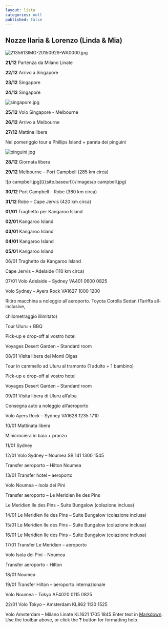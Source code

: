```yaml
---
layout: lista
categories: null
published: false
---
```


## Nozze Ilaria & Lorenzo (Linda & Mia)

![2135613IMG-20150929-WA0000.jpg]({{site.baseurl}}/images/2135613IMG-20150929-WA0000.jpg)

**21/12** Partenza da Milano Linate 

**22/12** Arrivo a Singapore 

**23/12** Singapore 

**24/12** Singapore

![singapore.jpg]({{site.baseurl}}/images/singapore.jpg)

**25/12** Volo Singapore  - Melbourne 

**26/12** Arrivo a Melbourne 

**27/12** Mattina libera 

Nel pomeriggio tour a Phillips Island + parata dei pinguini 

![pinguini.jpg]({{site.baseurl}}/images/pinguini.jpg)

**28/12** Giornata libera

**29/12** Melbourne – Port Campbell  (285 km circa)

![p campbell.jpg]({{site.baseurl}}/images/p campbell.jpg)

**30/12** Port Campbell – Robe  (380 km circa)

**31/12** Robe – Cape Jervis (420 km circa) 

**01/01** Traghetto per Kangaroo Island 

**02/01** Kangaroo Island 

**03/01** Kangaroo Island 

**04/01** Kangaroo Island 

**05/01** Kangaroo Island 



06/01 Traghetto da Kangaroo Island 

Cape Jervis – Adelaide (110 km circa)

07/01 Volo Adelaide – Sydney  VA401  0600  0825 

Volo Sydney – Ayers Rock VA1627  1000  1200

Ritiro macchina a noleggio all’aeroporto. Toyota Corolla Sedan (Tariffa all-inclusive, 

chilometraggio illimitato) 

Tour Uluru  + BBQ 

Pick-up e drop-off al vostro hotel

Voyages Desert Garden – Standard room 

08/01 Visita libera dei Monti Olgas 

Tour in cammello ad Uluru al tramonto (1 adulto + 1 bambino) 

Pick-up e drop-off al vostro hotel

Voyages Desert Garden – Standard room 

09/01 Visita libera di Uluru all’alba 

Consegna auto a noleggio all’aeroporto 

Volo Ayers Rock – Sydney VA1628  1235 1710

10/01 Mattinata libera 

Minicrociera in baia + pranzo

11/01 Sydney

12/01 Volo Sydney – Noumea  SB 141 1300 1545 

Transfer aeroporto – Hilton Noumea

13/01 Transfer hotel – aeroporto 

Volo Noumea – Isola dei Pini 

Transfer aeroporto – Le Meridien Ile des Pins 

Le Meridien Ile des Pins – Suite Bungalow (colazione inclusa)

14/01 Le Meridien Ile des Pins – Suite Bungalow (colazione inclusa)

15/01 Le Meridien Ile des Pins – Suite Bungalow (colazione inclusa)

16/01 Le Meridien Ile des Pins – Suite Bungalow (colazione inclusa)

17/01 Transfer Le Meridien – aeroporto   

Volo Isola dei Pini – Noumea 

Transfer aeroporto - Hilton

18/01 Noumea 

19/01 Transfer Hilton – aeroporto internazionale

Volo Noumea - Tokyo   AF4020  0115  0825

22/01 Volo Tokyo  – Amsterdam  KL862  1130  1525 

Volo Amsterdam – Milano Linate KL1621 1705  1845
Enter text in [Markdown](http://daringfireball.net/projects/markdown/). Use the toolbar above, or click the **?** button for formatting help.
